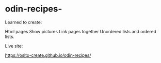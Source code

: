 # odin-recipes-

Learned to create:

Html pages
Show pictures
Link pages together
Unordered lists and ordered lists.

Live site:

https://osito-create.github.io/odin-recipes/
